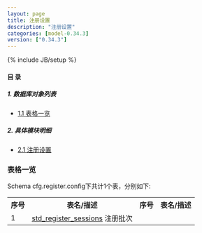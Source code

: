 ```yaml
---
layout: page
title: 注册设置 
description: "注册设置"
categories: [model-0.34.3]
version: ["0.34.3"]
---
```

{% include JB/setup %}

#### 目 录

##### 1. 数据库对象列表
  * [1.1 表格一览](index.html#表格一览)

##### 2. 具体模块明细
* [2.1 注册设置](/model/cfg/register.config/all.html)

### 表格一览
Schema cfg.register.config下共计1个表，分别如下:

<table class="table table-bordered table-striped table-condensed">
  <tr>
    <th class="info_header text-center">序号</th>
    <th class="info_header">表名/描述</th>
    <th class="info_header text-center">序号</th>
    <th class="info_header">表名/描述</th>
  </tr>
  <tr>
    <td>1</td>
    <td><a href="/model/cfg/register.config/all.html#表格-std_register_sessions-注册批次">std_register_sessions</a> 注册批次</td>
    <td></td>
    <td></td>
  </tr>
</table>

